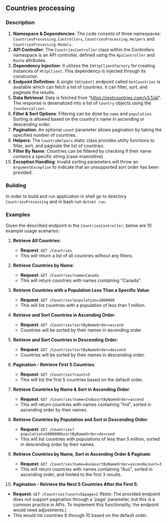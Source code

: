 ## Countries processing


### Description

1. **Namespace & Dependencies**: The code consists of three namespaces: `CountriesProcessing.Controllers`, `CountriesProcessing.Helpers` and `CountriesProcessing.Models`.
2. **API Controller**: The `CountriesController` class within the Controllers namespace is an API controller, defined using the `ApiController` and `Route` attributes.
3. **Dependency Injection**: It utilizes the `IHttpClientFactory` for creating instances of `HttpClient`. This dependency is injected through its constructor.
4. **Endpoint Definition**: A single `[HttpGet]` endpoint called `GetCountries` is available which can fetch a list of countries. It can filter, sort, and paginate the results.
5. **Data Retrieval**: Data is fetched from "https://restcountries.com/v3.1/all". The response is deserialized into a list of `Country` objects using the `JsonSerializer`.
6. **Filter & Sort Options**: Filtering can be done by `name` and `population`. Sorting is allowed based on the country's name in ascending or descending order.
7. **Pagination**: An optional `count` parameter allows pagination by taking the specified number of countries.
8. **Helpers**: The `CountryHelpers` static class provides utility functions to filter, sort, and paginate the list of countries.
9. **Filter By Name**: Countries can be filtered by checking if their name contains a specific string (case-insensitive).
10. **Exception Handling**: Invalid sorting parameters will throw an `ArgumentException` to indicate that an unsupported sort order has been provided.

### Building
In order to build and run application in shell go to directory `CountriesProcessing` and in bash run `dotnet run`.

### Examples
Given the described endpoint in the `CountriesController`, below are 10 example usage scenarios:

1. **Retrieve All Countries**:
   - **Request**: `GET /Countries`
   - This will return a list of all countries without any filters.

2. **Retrieve Countries by Name**:
   - **Request**: `GET /Countries?name=Canada`
   - This will return countries with names containing "Canada".

3. **Retrieve Countries with a Population Less Than a Specific Value**:
   - **Request**: `GET /Countries?population=1000000`
   - This will list countries with a population of less than 1 million.

4. **Retrieve and Sort Countries in Ascending Order**:
   - **Request**: `GET /Countries?sortByNameOrder=ascend`
   - Countries will be sorted by their names in ascending order.

5. **Retrieve and Sort Countries in Descending Order**:
   - **Request**: `GET /Countries?sortByNameOrder=descend`
   - Countries will be sorted by their names in descending order.

6. **Pagination - Retrieve First 5 Countries**:
   - **Request**: `GET /Countries?count=5`
   - This will list the first 5 countries based on the default order.

7. **Retrieve Countries by Name & Sort in Ascending Order**:
   - **Request**: `GET /Countries?name=Ind&sortByNameOrder=ascend`
   - This will return countries with names containing "Ind", sorted in ascending order by their names.

8. **Retrieve Countries by Population and Sort in Descending Order**:
   - **Request**: `GET /Countries?population=5000000&sortByNameOrder=descend`
   - This will list countries with populations of less than 5 million, sorted in descending order by their names.

9. **Retrieve Countries by Name, Sort in Ascending Order & Paginate**:
   - **Request**: `GET /Countries?name=Aus&sortByNameOrder=ascend&count=3`
   - This will return countries with names containing "Aus", sorted in ascending order, and limited to the first 3 results.

10. **Pagination - Retrieve the Next 5 Countries After the First 5**:
   - **Request**: `GET /Countries?count=5&page=2` (Note: The provided endpoint does not support pagination through a 'page' parameter, but this is a common practice in APIs. To implement this functionality, the endpoint would need adjustments.)
   - This would list countries 6 through 10 based on the default order.

